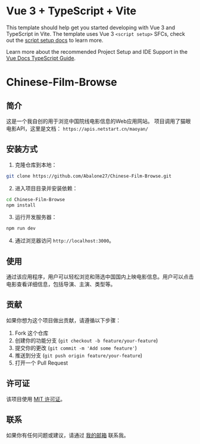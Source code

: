 # Vue 3 + TypeScript + Vite

This template should help get you started developing with Vue 3 and TypeScript in Vite. The template uses Vue 3 `<script setup>` SFCs, check out the [script setup docs](https://v3.vuejs.org/api/sfc-script-setup.html#sfc-script-setup) to learn more.

Learn more about the recommended Project Setup and IDE Support in the [Vue Docs TypeScript Guide](https://vuejs.org/guide/typescript/overview.html#project-setup).

# Chinese-Film-Browse

## 简介

这是一个我自创的用于浏览中国院线电影信息的Web应用网站。
项目调用了猫眼电影API，这里是文档：
`https://apis.netstart.cn/maoyan/`

## 安装方式

1. 克隆仓库到本地：

```bash
git clone https://github.com/Abalone27/Chinese-Film-Browse.git
```

2. 进入项目目录并安装依赖：

```bash
cd Chinese-Film-Browse
npm install
```

3. 运行开发服务器：

```bash
npm run dev
```

4. 通过浏览器访问 `http://localhost:3000`。


## 使用

通过该应用程序，用户可以轻松浏览和筛选中国国内上映电影信息。用户可以点击电影查看详细信息，包括导演、主演、类型等。

## 贡献

如果你想为这个项目做出贡献，请遵循以下步骤：

1. Fork 这个仓库
2. 创建你的功能分支 (`git checkout -b feature/your-feature`)
3. 提交你的更改 (`git commit -m 'Add some feature'`)
4. 推送到分支 (`git push origin feature/your-feature`)
5. 打开一个 Pull Request

## 许可证

该项目使用 [MIT 许可证](LICENSE)。

## 联系

如果你有任何问题或建议，请通过 [我的邮箱](522425561@qq.com) 联系我。

